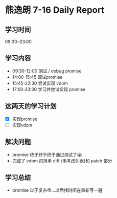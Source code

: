 
# 熊逸朗 7-16 Daily Report

## 学习时间

09:30~23:00

## 学习内容

- 09:30-12:00 测试 / debug promise
- 14:00-15:45 调试promise
- 15:45-22:30 尝试实现 vdom
- 17:00-23:30 学习并尝试实现 promise

## 这两天的学习计划

- [x] 实现promise
- [ ] 实现vdom

## 解决问题

- promise 终于终于终于通过测试了😭
- 完成了 vdom 的简单 diff (未考虑列表)和 patch 部分

## 学习总结

- promise 过于复杂😵...以后找时间在重新写一遍